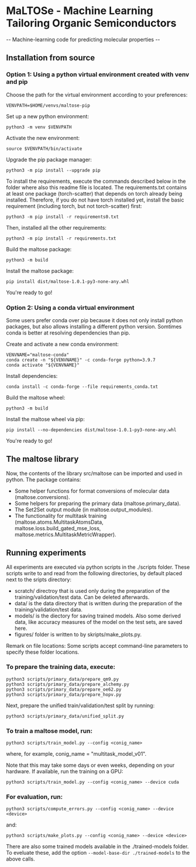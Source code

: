 # MaLTOSe - Machine Learning Tailoring Organic Semiconductors
-- Machine-learning code for predicting molecular properties --

## Installation from source

### Option 1: Using a python virtual environment created with venv and pip

Choose the path for the virtual environment according to your preferences:

```
VENVPATH=$HOME/venvs/maltose-pip
```

Set up a new python environment:

```
python3 -m venv $VENVPATH
```

Activate the new environment:

```
source $VENVPATH/bin/activate
```

Upgrade the pip package manager:

```
python3 -m pip install --upgrade pip
```

To install the requirements, execute the commands described below in the folder where also this readme file is located.
The requirements.txt contains at least one package (torch-scatter) that depends on torch already being installed. Therefore, if you do not have torch installed yet, install the basic requirement (including torch, but not torch-scatter) first:

```
python3 -m pip install -r requirements0.txt
```

Then, installed all the other requirements:

```
python3 -m pip install -r requirements.txt
```

Build the maltose package:

```
python3 -m build
```

Install the maltose package:

```
pip install dist/maltose-1.0.1-py3-none-any.whl
```

You're ready to go!

### Option 2: Using a conda virtual environment

Some users prefer conda over pip because it does not only install python packages, but also allows installing a different python version. Somtimes conda is better at resolving dependencies than pip.

Create and activate a new conda environment:

```
VENVNAME="maltose-conda"
conda create -n "${VENVNAME}" -c conda-forge python=3.9.7
conda activate "${VENVNAME}"
```

Install dependencies:

```
conda install -c conda-forge --file requirements_conda.txt
```

Build the maltose wheel:

```
python3 -m build
```

Install the maltose wheel via pip:

```
pip install --no-dependencies dist/maltose-1.0.1-py3-none-any.whl
```

You're ready to go!


## The maltose library

Now, the contents of the library src/maltose can be imported and used in python.
The package contains:

- Some helper functions for format conversions of molecular data (maltose.conversions).
- Some helpers for preparing the primary data (maltose.primary_data).
- The Set2Set output module (in maltose.output_modules).
- The functionality for multitask training (maltose.atoms.MultitaskAtomsData, maltose.loss.build_gated_mse_loss, maltose.metrics.MultitaskMetricWrapper).


## Running experiments

All experiments are executed via python scripts in the ./scripts folder. These scripts write to and read from the following directories, by default placed next to the sripts directory:

- scratch/ directroy that is used only during the preparation of the training/validation/test data. Can be deleted afterwards.
- data/ is the data directory that is written during the preparation of the training/validation/test data.
- models/ is the diectory for saving trained models. Also some derived data, like accuracy measures of the model on the test sets, are saved here.
- figures/ folder is written to by skripts/make_plots.py.

Remark on file locations: Some scripts accept command-line parameters to specify these folder locations.

### To prepare the training data, execute:

```
python3 scripts/primary_data/prepare_qm9.py
python3 scripts/primary_data/prepare_alchemy.py
python3 scripts/primary_data/prepare_oe62.py
python3 scripts/primary_data/prepare_hopv.py
```

Next, prepare the unified train/validation/test split by running:

```
python3 scripts/primary_data/unified_split.py
```

### To train a maltose model, run:

```
python3 scripts/train_model.py --config <conig_name>
```
where, for example, conig_name = "multitask_model_v01".

Note that this may take some days or even weeks, depending on your hardware. If available, run the training on a GPU:

```
python3 scripts/train_model.py --config <conig_name> --device cuda
```

### For evaluation, run:

```
python3 scripts/compute_errors.py --config <conig_name> --device <device>
```
and:

```
python3 scripts/make_plots.py --config <conig_name> --device <device>
```

There are also some trained models available in the ./trained-models folder. To eveluate these, add the option ```--model-base-dir ./trained-models``` to the above calls.
